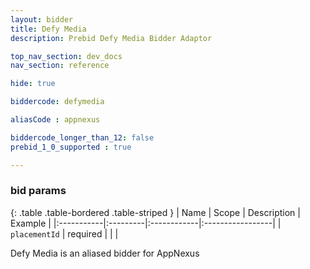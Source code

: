 ```yaml
---
layout: bidder
title: Defy Media
description: Prebid Defy Media Bidder Adaptor

top_nav_section: dev_docs
nav_section: reference

hide: true

biddercode: defymedia

aliasCode : appnexus

biddercode_longer_than_12: false
prebid_1_0_supported : true

---
```


### bid params

{: .table .table-bordered .table-striped }
| Name | Scope | Description | Example |
|:-----------|:---------|:------------|:-----------------|
| `placementId` | required | | |

Defy Media is an aliased bidder for AppNexus
